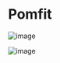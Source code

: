 # Pomfit
![image](https://github.com/pcarnh00/Pomfit/assets/72200108/1611c999-3d39-4ce2-9686-d71d6b4e3429)

![image](https://github.com/pcarnh00/Pomfit/assets/72200108/3d197124-f102-488f-bb4d-993071bf6fca)
